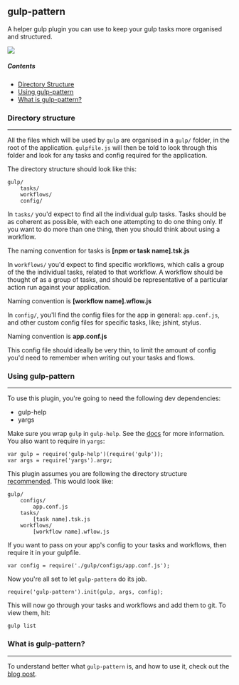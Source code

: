 ## gulp-pattern

A helper gulp plugin you can use to keep your gulp tasks more organised and structured.

![](https://codeship.com/projects/110273f0-5d97-0133-33ac-3a8f5e5e1065/status?branch=master)

##### Contents

- [Directory Structure](#directory-structure)
- [Using gulp-pattern](#using-gulp-pattern)
- [What is gulp-pattern?](#what-is-gulp-pattern)

### Directory structure
----

All the files which will be used by `gulp` are organised in a `gulp/` folder, in the root of the application. `gulpfile.js` will then be told to look through this folder and look for any tasks and config required for the application.

The directory structure should look like this:

    gulp/
        tasks/
        workflows/
        config/

In `tasks/` you'd expect to find all the individual gulp tasks. Tasks should be as coherent as possible, with each one attempting to do one thing only. If you want to do more than one thing, then you should think about using a workflow.

The naming convention for tasks is **[npm or task name].tsk.js**

In `workflows/` you'd expect to find specific workflows, which calls a group of the the individual tasks, related to that workflow. A workflow should be thought of as a group of tasks, and should be representative of a particular action run against your application.

Naming convention is **[workflow name].wflow.js**

In `config/`, you'll find the config files for the app in general: `app.conf.js`, and other custom config files for specific tasks, like; jshint, stylus.

Naming convention is **app.conf.js**

This config file should ideally be very thin, to limit the amount of config you'd need to remember when writing out your tasks and flows.

### Using gulp-pattern
----
To use this plugin, you're going to need the following dev dependencies:

- gulp-help
- yargs

Make sure you wrap `gulp` in `gulp-help`. See the [docs](https://github.com/chmontgomery/gulp-help) for more information. You also want to require in `yargs`:

    var gulp = require('gulp-help')(require('gulp'));
    var args = require('yargs').argv;

This plugin assumes you are following the directory structure [recommended](#what-is-gulp-pattern). This would look like:

    gulp/
        configs/
            app.conf.js
        tasks/
            [task name].tsk.js
        workflows/
            [workflow name].wflow.js


If you want to pass on your app's config to your tasks and workflows, then require it in your gulpfile.

    var config = require('./gulp/configs/app.conf.js');

Now you're all set to let `gulp-pattern` do its job.

    require('gulp-pattern').init(gulp, args, config);

This will now go through your tasks and workflows and add them to git. To view them, hit:

    gulp list

### What is gulp-pattern?
----

To understand better what `gulp-pattern` is, and how to use it, check out the [blog post](http://blog.johnnycopperstone.me/gulp-pattern/).
